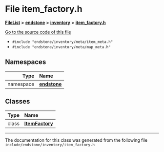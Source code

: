 

# File item\_factory.h



[**FileList**](files.md) **>** [**endstone**](dir_6cf277b678674f97c7a2b6b3b2447b33.md) **>** [**inventory**](dir_d1e84b530b14f41e8b6f5ec1b5dee76c.md) **>** [**item\_factory.h**](item__factory_8h.md)

[Go to the source code of this file](item__factory_8h_source.md)



* `#include "endstone/inventory/meta/item_meta.h"`
* `#include "endstone/inventory/meta/map_meta.h"`













## Namespaces

| Type | Name |
| ---: | :--- |
| namespace | [**endstone**](namespaceendstone.md) <br> |


## Classes

| Type | Name |
| ---: | :--- |
| class | [**ItemFactory**](classendstone_1_1ItemFactory.md) <br> |



















































------------------------------
The documentation for this class was generated from the following file `include/endstone/inventory/item_factory.h`

